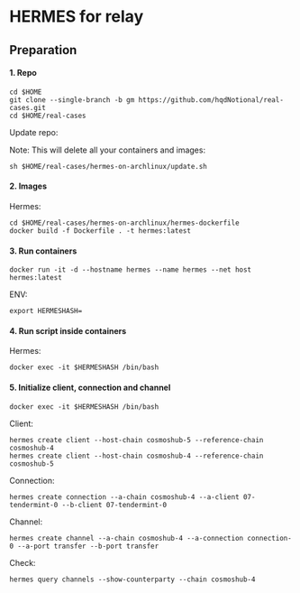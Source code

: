# HERMES for relay

## Preparation
#### 1. Repo
```
cd $HOME
git clone --single-branch -b gm https://github.com/hqdNotional/real-cases.git
cd $HOME/real-cases
```
Update repo:

Note: This will delete all your containers and images:
```
sh $HOME/real-cases/hermes-on-archlinux/update.sh
```

#### 2. Images
Hermes:
```
cd $HOME/real-cases/hermes-on-archlinux/hermes-dockerfile
docker build -f Dockerfile . -t hermes:latest
```
#### 3. Run containers
```
docker run -it -d --hostname hermes --name hermes --net host hermes:latest
```
ENV:
```
export HERMESHASH=
```
#### 4. Run script inside containers
Hermes:
```
docker exec -it $HERMESHASH /bin/bash
```
#### 5. Initialize client, connection and channel
```
docker exec -it $HERMESHASH /bin/bash
```
Client:
```
hermes create client --host-chain cosmoshub-5 --reference-chain cosmoshub-4
hermes create client --host-chain cosmoshub-4 --reference-chain cosmoshub-5
```
Connection:
```
hermes create connection --a-chain cosmoshub-4 --a-client 07-tendermint-0 --b-client 07-tendermint-0
```
Channel:
```
hermes create channel --a-chain cosmoshub-4 --a-connection connection-0 --a-port transfer --b-port transfer
```
Check:
```
hermes query channels --show-counterparty --chain cosmoshub-4
```
